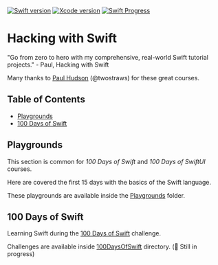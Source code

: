 [![Swift version][swift_badge]][swift_release_notes]
[![Xcode version][xcode_badge]][xcode_website]
[![Swift Progress][swift_progress]][swift_current_day]

# Hacking with Swift

"Go from zero to hero with my comprehensive, real-world Swift tutorial projects." - Paul, Hacking with Swift

Many thanks to [Paul Hudson](https://twitter.com/twostraws) (@twostraws) for these great courses.

## Table of Contents

- [Playgrounds](#playgrounds)
- [100 Days of Swift](#100-days-of-swift)

## Playgrounds

This section is common for _100 Days of Swift_ and _100 Days of SwiftUI_ courses.

Here are covered the first 15 days with the basics of the Swift language.

These playgrounds are available inside the [Playgrounds](Playgrounds) folder.

## 100 Days of Swift

Learning Swift during the [100 Days of Swift](https://www.hackingwithswift.com/100) challenge.

Challenges are available inside [100DaysOfSwift](100DaysOfSwift) directory. (🚧 Still in progress)

[swift_release_notes]: https://swift.org/blog/swift-5-2-released/
[swift_badge]: https://img.shields.io/badge/Swift-5.2-FA7343?logo=swift

[xcode_website]: https://developer.apple.com/xcode/
[xcode_badge]: https://img.shields.io/badge/Xcode-12.0-1575F9?style=flat&logo=Xcode

[swift_current_day]: https://www.hackingwithswift.com/100/57
[swift_progress]: https://img.shields.io/badge/100%20Days%20of%20Swift-57-D64D42
